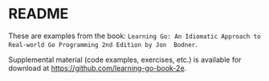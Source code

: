 # README

These are examples from the book: `Learning Go: An Idiomatic Approach to Real-world Go Programming 2nd Edition by Jon 
Bodner`.


Supplemental material (code examples, exercises, etc.) is available for download at 
https://github.com/learning-go-book-2e.